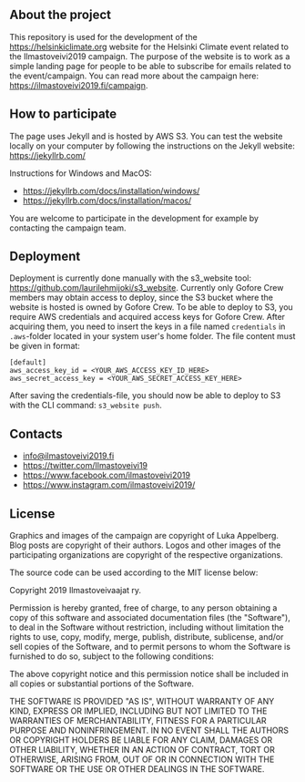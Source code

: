 ## About the project

This repository is used for the development of the https://helsinkiclimate.org website for the Helsinki Climate event related to the Ilmastoveivi2019 campaign. The purpose of the website is to work as a simple landing page for people to be able to subscribe for emails related to the event/campaign. You can read more about the campaign here: https://ilmastoveivi2019.fi/campaign.

## How to participate

The page uses Jekyll and is hosted by AWS S3. You can test the website locally on your computer by following the instructions on the Jekyll website: https://jekyllrb.com/

Instructions for Windows and MacOS:
- https://jekyllrb.com/docs/installation/windows/
- https://jekyllrb.com/docs/installation/macos/

You are welcome to participate in the development for example by contacting the campaign team.

## Deployment

Deployment is currently done manually with the s3_website tool: https://github.com/laurilehmijoki/s3_website. Currently only Gofore Crew members may obtain access to deploy, since the S3 bucket where the website is hosted is owned by Gofore Crew. To be able to deploy to S3, you require AWS credentials and acquired access keys for Gofore Crew. After acquiring them, you need to insert the keys in a file named `credentials` in `.aws`-folder located in your system user's home folder. The file content must be given in format:

```
[default]
aws_access_key_id = <YOUR_AWS_ACCESS_KEY_ID_HERE>
aws_secret_access_key = <YOUR_AWS_SECRET_ACCESS_KEY_HERE>
```

After saving the credentials-file, you should now be able to deploy to S3 with the CLI command: `s3_website push`.

## Contacts

- info@ilmastoveivi2019.fi
- https://twitter.com/Ilmastoveivi19
- https://www.facebook.com/ilmastoveivi2019
- https://www.instagram.com/ilmastoveivi2019/

## License

Graphics and images of the campaign are copyright of Luka Appelberg. Blog posts are copyright of their authors. Logos and other images of the participating organizations are copyright of the respective organizations. 

The source code can be used according to the MIT license below:

Copyright 2019 Ilmastoveivaajat ry. 

Permission is hereby granted, free of charge, to any person obtaining a copy of this software and associated documentation files (the "Software"), to deal in the Software without restriction, including without limitation the rights to use, copy, modify, merge, publish, distribute, sublicense, and/or sell copies of the Software, and to permit persons to whom the Software is furnished to do so, subject to the following conditions:

The above copyright notice and this permission notice shall be included in all copies or substantial portions of the Software.

THE SOFTWARE IS PROVIDED "AS IS", WITHOUT WARRANTY OF ANY KIND, EXPRESS OR IMPLIED, INCLUDING BUT NOT LIMITED TO THE WARRANTIES OF MERCHANTABILITY, FITNESS FOR A PARTICULAR PURPOSE AND NONINFRINGEMENT. IN NO EVENT SHALL THE AUTHORS OR COPYRIGHT HOLDERS BE LIABLE FOR ANY CLAIM, DAMAGES OR OTHER LIABILITY, WHETHER IN AN ACTION OF CONTRACT, TORT OR OTHERWISE, ARISING FROM, OUT OF OR IN CONNECTION WITH THE SOFTWARE OR THE USE OR OTHER DEALINGS IN THE SOFTWARE.
